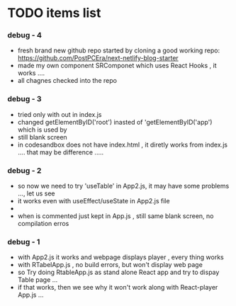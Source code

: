 #  TODO items list

### debug - 4
- fresh brand new github repo started by cloning a good working repo: https://github.com/PostPCEra/next-netlify-blog-starter
- made my own component SRComponet which uses React Hooks , it works ....
- all chagnes checked into the repo


### debug - 3
 - tried only <RTableApp/> with out <App/>  in index.js
 - changed getElementByID('root') inasted of 'getElementByID('app') which is used by <App/>
 - still blank screen
 - <RTableApp> in codesandbox does not have index.html , it diretly works from index.js .... that may be difference .....

### debug - 2
- so now we need to try  'useTable' in App2.js, it may have some problems ..., let us see
- it works even with useEffect/useState in App2.js file
-
- when <App2/> is commented  just kept <RTableApp/> in  App.js , still same blank screen, no compilation erros 

### debug - 1
 - with App2.js  it works and webpage displays player , every thing works
 - with RTabelApp.js , no build errors, but won't display web page
 - so Try doing RtableApp.js as stand alone React app and try to dispay Table page ...
 - if that works, then we see why  it won't work along with  React-player App.js  ...
